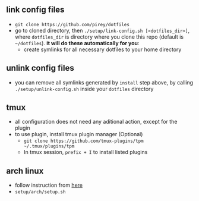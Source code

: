 ## link config files
+ `git clone https://github.com/pirey/dotfiles`
+ go to cloned directory, then `./setup/link-config.sh [<dotfiles_dir>]`, where `dotfiles_dir` is directory where you clone this repo (default is `~/dotfiles`). **it will do these automatically for you**:
    - create symlinks for all necessary dotfiles to your home directory

## unlink config files
+ you can remove all symlinks generated by `install` step above, by calling `./setup/unlink-config.sh` inside your `dotfiles` directory

## tmux
+ all configuration does not need any aditional action, except for the plugin
+ to use plugin, install tmux plugin manager (Optional)
    - `git clone https://github.com/tmux-plugins/tpm ~/.tmux/plugins/tpm`
    - In tmux session, `prefix + I` to install listed plugins


## arch linux

+ follow instruction from [here](https://gist.github.com/pirey/847c7a212db91d1337a35673d610f8ea)
+ `setup/arch/setup.sh`
